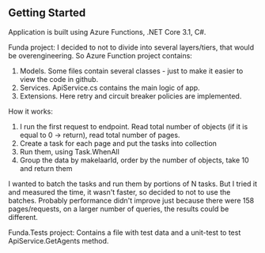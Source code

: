 ## Getting Started

Application is built using Azure Functions, .NET Core 3.1, C#.

Funda project:
I decided to not to divide into several layers/tiers, that would be overengineering. So Azure Function project contains:
1) Models. Some files contain several classes - just to make it easier to view the code in github.
2) Services. ApiService.cs contains the main logic of app.
3) Extensions. Here retry and circuit breaker policies are implemented.

How it works:
1) I run the first request to endpoint. Read total number of objects (if it is equal to 0 -> return), read total number of pages.
2) Create a task for each page and put the tasks into collection
3) Run them, using Task.WhenAll
4) Group the data by makelaarId, order by the number of objects, take 10 and return them

I wanted to batch the tasks and run them by portions of N tasks. But I tried it and measured the time, it wasn't faster, so decided to not to use the batches. Probably performance didn't improve just because there were 158 pages/requests, on a larger number of queries, the results could be different.

Funda.Tests project:
Contains a file with test data and a unit-test to test ApiService.GetAgents method.